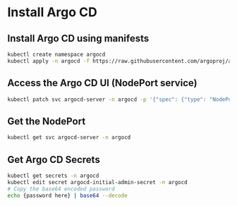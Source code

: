 # Install Argo CD

## Install Argo CD using manifests

```bash
kubectl create namespace argocd
kubectl apply -n argocd -f https://raw.githubusercontent.com/argoproj/argo-cd/stable/manifests/install.yaml
```

## Access the Argo CD UI (NodePort service) 

```bash
kubectl patch svc argocd-server -n argocd -p '{"spec": {"type": "NodePort"}}'
```

## Get the NodePort

```bash
kubectl get svc argocd-server -n argocd
```

## Get Argo CD Secrets

```bash
kubectl get secrets -n argocd
kubectl edit secret argocd-initial-admin-secret -n argocd
# Copy the base64 encoded password
echo {password here} | base64 --decode
```
